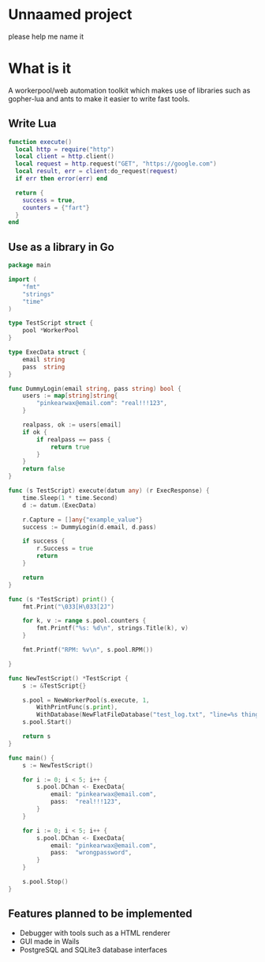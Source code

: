 # Unnaamed project
please help me name  it


# What is it

A workerpool/web automation toolkit which makes use of libraries such as gopher-lua and ants to make it easier to write fast tools.

## Write Lua

```lua
function execute()
  local http = require("http")
  local client = http.client()
  local request = http.request("GET", "https://google.com")
  local result, err = client:do_request(request)
  if err then error(err) end

  return {
    success = true,
    counters = {"fart"}
  } 
end
```

## Use as a library in Go
```go
package main

import (
	"fmt"
	"strings"
	"time"
)

type TestScript struct {
	pool *WorkerPool
}

type ExecData struct {
	email string
	pass  string
}

func DummyLogin(email string, pass string) bool {
	users := map[string]string{
		"pinkearwax@email.com": "real!!!123",
	}

	realpass, ok := users[email]
	if ok {
		if realpass == pass {
			return true
		}
	}
	return false
}

func (s TestScript) execute(datum any) (r ExecResponse) {
	time.Sleep(1 * time.Second)
	d := datum.(ExecData)

	r.Capture = []any{"example_value"}
	success := DummyLogin(d.email, d.pass)

	if success {
		r.Success = true
		return
	}

	return
}

func (s *TestScript) print() {
	fmt.Print("\033[H\033[2J")

	for k, v := range s.pool.counters {
		fmt.Printf("%s: %d\n", strings.Title(k), v)
	}

	fmt.Printf("RPM: %v\n", s.pool.RPM())

}

func NewTestScript() *TestScript {
	s := &TestScript{}

	s.pool = NewWorkerPool(s.execute, 1,
		WithPrintFunc(s.print),
		WithDatabase(NewFlatFileDatabase("test_log.txt", "line=%s thingamabob=%s")))
	s.pool.Start()

	return s
}

func main() {
	s := NewTestScript()

	for i := 0; i < 5; i++ {
		s.pool.DChan <- ExecData{
			email: "pinkearwax@email.com",
			pass:  "real!!!123",
		}
	}

	for i := 0; i < 5; i++ {
		s.pool.DChan <- ExecData{
			email: "pinkearwax@email.com",
			pass:  "wrongpassword",
		}
	}

	s.pool.Stop()
}
```

## Features planned to be implemented

 - Debugger with tools such as a HTML renderer 
 - GUI made in Wails
 - PostgreSQL and SQLite3 database interfaces
 
